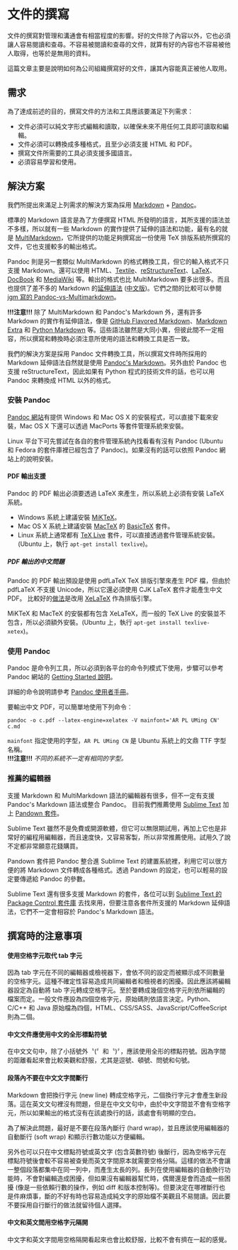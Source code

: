 # 文件的撰寫

文件的撰寫對管理和溝通會有相當程度的影響。好的文件除了內容以外，它也必須讓人容易閱讀和查尋。不容易被閱讀和查尋的文件，就算有好的內容也不容易被他人取得，也等於是無用的資料。

這篇文章主要是說明如何為公司組織撰寫好的文件，讓其內容能真正被他人取用。

## 需求

為了達成前述的目的，撰寫文件的方法和工具應該要滿足下列需求：

- 文件必須可以純文字形式編輯和讀取，以確保未來不用任何工具即可讀取和編輯。
- 文件必須可以轉換成多種格式，且至少必須支援 HTML 和 PDF。
- 撰寫文件所需要的工具必須支援多國語言。
- 必須容易學習和使用。

## 解決方案

我們所提出來滿足上列需求的解決方案為採用 [Markdown][markdown] + [Pandoc][pandoc]。

標準的 Markdown 語言是為了方便撰寫 HTML 所發明的語言，其所支援的語法並不多樣，所以就有一些 Markdown 的實作提供了延伸的語法和功能，最有名的就是 [MultiMarkdown][multimarkdown]，它所提供的功能足夠撰寫出一份使用 TeX 排版系統所撰寫的文件，它也支援較多的輸出格式。

Pandoc 則是另一套類似 MultiMarkdown 的格式轉換工具，但它的輸入格式不只支援 Markdown。還可以使用 HTML、[Textile][textile]、[reStructureText][rst]、[LaTeX][latex]、[DocBook][docbook] 和 [MediaWiki][mediawiki] 等。輸出的格式也比 MultiMarkdown 要多出很多。而且也提供了差不多的 Markdown 的[延伸語法][pandoc_markdown] ([中文版][pandoc_markdown_zh])。它們之間的比較可以參閱 [jgm 寫的 Pandoc-vs-Multimarkdown][pandoc_vs_mmd]。

**!!!注意!!!** 除了 MultiMarkdown 和 Pandoc's Markdown 外，還有許多 Markdown 的實作有延伸語法，像是 [GitHub Flavored Markdown][gfm]、[Markdown Extra][markdown_extra] 和 [Python Markdown][python_markdown] 等。這些語法雖然是大同小異，但彼此間不一定相容，所以撰寫和轉換時必須注意所使用的語法和轉換工具是否一致。

我們的解決方案是採用 Pandoc 文件轉換工具，所以撰寫文件時所採用的 Markdown 延伸語法自然就是使用 [Pandoc's Markdown][pandoc_markdown]。另外由於 Pandoc 也支援 reStructureText，因此如果有 Python 程式的技術文件的話，也可以用 Pandoc 來轉換成 HTML 以外的格式。

### 安裝 Pandoc

[Pandoc 網站][pandoc_install]有提供 Windows 和 Mac OS X 的安裝程式，可以直接下載來安裝，Mac OS X 下還可以透過 MacPorts 等套件管理系統來安裝。

Linux 平台下可先嘗試在各自的套件管理系統內找看看有沒有 Pandoc (Ubuntu 和 Fedora 的套件庫裡已經包含了 Pandoc)。如果沒有的話可以依照 Pandoc 網站上的說明安裝。

#### PDF 輸出支援

Pandoc 的 PDF 輸出必須要透過 LaTeX 來產生，所以系統上必須有安裝 LaTeX 系統。

- Windows 系統上建議安裝 [MiKTeX][]。
- Mac OS X 系統上建議安裝 [MacTeX][] 的 [BasicTeX][] 套件。
- Linux 系統上通常都有 [TeX Live][] 套件，可以直接透過套件管理系統安裝。(Ubuntu 上，執行 `apt-get install texlive`)。

##### PDF 輸出的中文問題

Pandoc 的 PDF 輸出預設是使用 pdfLaTeX TeX 排版引擎來產生 PDF 檔，但由於 pdfLaTeX 不支援 Unicode，所以它還必須使用 CJK LaTeX 套件才能產生中文 PDF。
比較好的[做法][pandoc_chinese_faq]是改用 [XeLaTeX][] 作為排版引擎。

MiKTeX 和 MacTeX 的安裝都有包含 XeLaTeX，而一般的 TeX Live 的安裝並不包含，所以必須額外安裝。(Ubuntu 上，執行 `apt-get install texlive-xetex`)。

### 使用 Pandoc

Pandoc 是命令列工具，所以必須到各平台的命令列模式下使用，步驟可以參考 Pandoc 網站的 [Getting Started 說明][pandoc_get_started]。

詳細的命令說明請參考 [Pandoc 使用者手冊][pandoc_user_guide]。

要輸出中文 PDF，可以簡單地使用下列命令︰

    pandoc -o c.pdf --latex-engine=xelatex -V mainfont='AR PL UMing CN' c.md

`mainfont` 指定使用的字型，`AR PL UMing CN` 是 Ubuntu 系統上的文鼎 TTF 字型名稱。  
**!!!注意!!!** *不同的系統不一定有相同的字型。*

### 推薦的編輯器

支援 Markdown 和 MultiMarkdown 語法的編輯器有很多，但不一定有支援 Pandoc's Markdown 語法或整合 Pandoc。
目前我們推薦使用 [Sublime Text][] 加上 [Pandown 套件][pandown]。

Sublime Text 雖然不是免費或開源軟體，但它可以無限期試用，再加上它也是非常好的編程用編輯器，而且速度快，又容易客製，所以非常推薦使用。試用久了說不定都非常願意花錢購買。

Pandown 套件把 Pandoc 整合進 Sublime Text 的建置系統裡，利用它可以很方便的將 Markdown 文件轉成各種格式。透過 Pandown 的設定，也可以輕易的設定要傳遞給 Pandoc 的參數。

Sublime Text 還有很多支援 Markdown 的套件，各位可以到 [Sublime Text 的 Package Control 套件庫][sublime_packages] 去找來用，但要注意各套件所支援的 Markdown 延伸語法，它們不一定會相容於 Pandoc's Markdown 語法。

## 撰寫時的注意事項

#### 使用空格字元取代 tab 字元

因為 tab 字元在不同的編輯器或檢視器下，會依不同的設定而被顯示成不同數量的空格字元。這種不確定性容易造成共同編輯者和檢視者的困擾。因此應該將編輯器設定為自動將 tab 字元轉成空格字元。至於要轉成幾個空格字元則依所編輯的檔案而定。一般文件應設為四個空格字元，原始碼則依語言決定。Python、C/C++ 和 Java 原始檔為四個，HTML、CSS/SASS、JavaScript/CoffeeScript 則為二個。

#### 中文文件應使用中文的全形標點符號

在中文文句中，除了小括號外〝(〞和〝)〞，應該使用全形的標點符號。因為字間的距離看起來會比較美觀和舒服，尤其是逗號、頓號、問號和句號。

#### 段落內不要在中文文字間斷行

Markdown 會把換行字元 (new line) 轉成空格字元，二個換行字元才會產生新段落。這在英文文句裡沒有問題，但是在中文文句中，由於中文字間並不會有空格字元，所以如果輸出的格式沒有在該處換行的話，該處會有明顯的空白。

為了解決此問題，最好是不要在段落內斷行 (hard wrap)，並且應該使用編輯器的自動斷行 (soft wrap) 和顯示行數功能以方便編輯。

另外也可以只在中文標點符號或英文字 (包含英數符號) 後斷行，因為空格字元在標點符號後會較不容易被查覺而英文字間原本就需要空格分隔。這樣的做法不會讓一整個段落都集中在同一列中，而產生太長的列。長列在使用編輯器的自動換行功能時，不會對編輯造成困擾，但如果沒有編輯器幫忙時，偶爾還是會而造成一些困擾 (像是一些依賴行數的操作，例如 diff 和版本控制等)。但要決定在哪裡斷行也是件麻煩事，斷的不好有時也容易造成純文字的原始檔不美觀且不易閱讀。因此要不要採用自行斷行的做法就留待個人選擇。

#### 中文和英文間用空格字元隔開

中文字和英文字間用空格隔開看起來也會比較舒服，比較不會有擠在一起的感覺。

<!-- ref links -->

[markdown]: http://en.wikipedia.org/wiki/Markdown "Markdown 輕量化標記語言"
[pandoc]: http://johnmacfarlane.net/pandoc/ "通用文件轉換器"
[multimarkdown]: http://en.wikipedia.org/wiki/MultiMarkdown "MultiMarkdown"
[pandoc_markdown]: http://johnmacfarlane.net/pandoc/README.html#pandocs-markdown "Pandoc's Markdown"
[pandoc_markdown_zh]: http://pages.tzengyuxio.me/pandoc "Pandoc's Markdown 語法中文翻譯"
[pandoc_vs_mmd]: https://github.com/jgm/pandoc/wiki/Pandoc-vs-Multimarkdown "Pandoc vs MultiMarkdown"
[gfm]: https://help.github.com/articles/github-flavored-markdown "GitHub Flavored Markdown"
[markdown_extra]: http://michelf.ca/projects/php-markdown/extra/ "PHP Markdown Extra"
[python_markdown]: http://pythonhosted.org/Markdown/ "Python Markdown"
[textile]: http://redcloth.org/textile "Textile"
[rst]: http://docutils.sourceforge.net/docs/ref/rst/introduction.html "reStructureText"
[latex]: http://www.latex-project.org "LaTeX"
[docbook]: http://www.docbook.org "DocBook"
[mediawiki]: http://www.mediawiki.org/wiki/Help:Formatting "MediaWiki"
[pandoc_install]: http://johnmacfarlane.net/pandoc/installing.html
[miktex]: http://miktex.org
[mactex]: http://www.tug.org/mactex/index.html
[basictex]: http://www.tug.org/mactex/morepackages.html
[tex live]: http://www.tug.org/texlive/
[pandoc_chinese_faq]: http://johnmacfarlane.net/pandoc/faqs.html
[xelatex]: http://tug.org/xetex/
[pandoc_get_started]: http://johnmacfarlane.net/pandoc/getting-started.html
[pandoc_user_guide]: http://johnmacfarlane.net/pandoc/README.html
[sublime text]: http://www.sublimetext.com
[pandown]: https://sublime.wbond.net/packages/Pandown
[sublime_packages]: https://sublime.wbond.net